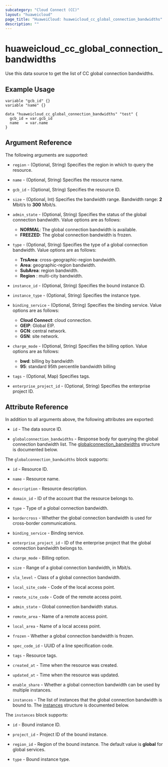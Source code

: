 ```yaml
---
subcategory: "Cloud Connect (CC)"
layout: "huaweicloud"
page_title: "HuaweiCloud: huaweicloud_cc_global_connection_bandwidths"
description: ""
---
```


# huaweicloud_cc_global_connection_bandwidths

Use this data source to get the list of CC global connection bandwidths.

## Example Usage

```hcl
variable "gcb_id" {}
variable "name" {}

data "huaweicloud_cc_global_connection_bandwidths" "test" {
  gcb_id = var.gcb_id
  name   = var.name
}
```

## Argument Reference

The following arguments are supported:

* `region` - (Optional, String) Specifies the region in which to query the resource.

* `name` - (Optional, String) Specifies the resource name.

* `gcb_id` - (Optional, String) Specifies the resource ID.

* `size` - (Optional, Int) Specifies the bandwidth range.
  Bandwidth range: **2** Mbit/s to **300** Mbit/s.

* `admin_state` - (Optional, String) Specifies the status of the global connection bandwidth.
  Value options are as follows:
  + **NORMAL**: The global connection bandwidth is available.
  + **FREEZED**: The global connection bandwidth is frozen.

* `type` - (Optional, String) Specifies the type of a global connection bandwidth.
  Value options are as follows:
  + **TrsArea**: cross-geographic-region bandwidth.
  + **Area**: geographic-region bandwidth.
  + **SubArea**: region bandwidth.
  + **Region** : multi-city bandwidth.

* `instance_id` - (Optional, String) Specifies the bound instance ID.

* `instance_type` - (Optional, String) Specifies the instance type.

* `binding_service` - (Optional, String) Specifies the binding service.
  Value options are as follows:
  + **Cloud Connect**: cloud connection.
  + **GEIP**: Global EIP.
  + **GCN**: central network.
  + **GSN**: site network.

* `charge_mode` - (Optional, String) Specifies the billing option.
  Value options are as follows:
  + **bwd**: billing by bandwidth
  + **95**: standard 95th percentile bandwidth billing

* `tags` - (Optional, Map) Specifies tags.

* `enterprise_project_id` - (Optional, String) Specifies the enterprise project ID.

## Attribute Reference

In addition to all arguments above, the following attributes are exported:

* `id` - The data source ID.

* `globalconnection_bandwidths` - Response body for querying the global connection bandwidth list.
  The [globalconnection_bandwidths](#GlobalConnectionBandwidths) structure is documented below.

<a name="GlobalConnectionBandwidths"></a>
The `globalconnection_bandwidths` block supports:

* `id` - Resource ID.

* `name` - Resource name.

* `description` - Resource description.

* `domain_id` - ID of the account that the resource belongs to.

* `type` - Type of a global connection bandwidth.

* `bordercross` - Whether the global connection bandwidth is used for cross-border communications.

* `binding_service` - Binding service.

* `enterprise_project_id` - ID of the enterprise project that the global connection bandwidth belongs to.

* `charge_mode` - Billing option.

* `size` - Range of a global connection bandwidth, in Mbit/s.

* `sla_level` - Class of a global connection bandwidth.

* `local_site_code` - Code of the local access point.

* `remote_site_code` - Code of the remote access point.

* `admin_state` - Global connection bandwidth status.

* `remote_area` - Name of a remote access point.

* `local_area` - Name of a local access point.

* `frozen` - Whether a global connection bandwidth is frozen.

* `spec_code_id` - UUID of a line specification code.

* `tags` - Resource tags.

* `created_at` - Time when the resource was created.

* `updated_at` - Time when the resource was updated.

* `enable_share` - Whether a global connection bandwidth can be used by multiple instances.

* `instances` - The list of instances that the global connection bandwidth is bound to.
  The [instances](#GlobalConnectionBandwidth_Instances) structure is documented below.

<a name="GlobalConnectionBandwidth_Instances"></a>
The `instances` block supports:

* `id` - Bound instance ID.

* `project_id` - Project ID of the bound instance.

* `region_id` - Region of the bound instance. The default value is **global** for global services.

* `type` - Bound instance type.
